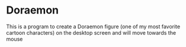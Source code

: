 # Doraemon
This is a program to create a Doraemon figure (one of my most favorite cartoon characters) on the desktop screen and will move towards the mouse
